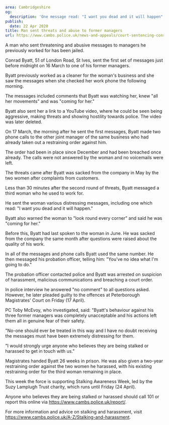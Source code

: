 ```yaml
area: Cambridgeshire
og:
  description: 'One message read: "I want you dead and it will happen"'
publish:
  date: 22 Apr 2020
title: Man sent threats and abuse to former managers
url: https://www.cambs.police.uk/news-and-appeals/court-sentencing-conrad-byatt
```

A man who sent threatening and abusive messages to managers he previously worked for has been jailed.

Conrad Byatt, 51 of London Road, St Ives, sent the first set of messages just before midnight on 16 March to one of his former managers.

Byatt previously worked as a cleaner for the woman's business and she saw the messages when she checked her work phone the following morning.

The messages included comments that Byatt was watching her, knew "all her movements" and was "coming for her."

Byatt also sent her a link to a YouTube video, where he could be seen being aggressive, making threats and showing hostility towards police. The video was later deleted.

On 17 March, the morning after he sent the first messages, Byatt made two phone calls to the other joint manager of the same business who had already taken out a restraining order against him.

The order had been in place since December and had been breached once already. The calls were not answered by the woman and no voicemails were left.

The threats came after Byatt was sacked from the company in May by the two women after complaints from customers.

Less than 30 minutes after the second round of threats, Byatt messaged a third woman who he used to work for.

He sent the woman various distressing messages, including one which read: "I want you dead and it will happen."

Byatt also warned the woman to "look round every corner" and said he was "coming for her."

Before this, Byatt had last spoken to the woman in June. He was sacked from the company the same month after questions were raised about the quality of his work.

In all of the messages and phone calls Byatt used the same number. He then messaged his probation officer, telling him: "You've no idea what I'm going to do."

The probation officer contacted police and Byatt was arrested on suspicion of harassment, malicious communications and breaching a court order.

In police interview he answered "no comment" to all questions asked. However, he later pleaded guilty to the offences at Peterborough Magistrates' Court on Friday (17 April).

PC Toby McEvoy, who investigated, said: "Byatt's behaviour against his three former managers was completely unacceptable and his actions left them all in genuine fear of their safety.

"No-one should ever be treated in this way and I have no doubt receiving the messages must have been extremely distressing for them.

"I would strongly urge anyone who believes they are being stalked or harassed to get in touch with us."

Magistrates handed Byatt 26 weeks in prison. He was also given a two-year restraining order against the two women he harassed, with his existing restraining order for the third woman remaining in place.

This week the force is supporting Stalking Awareness Week, led by the Suzy Lamplugh Trust charity, which runs until Friday (24 April).

Anyone who believes they are being stalked or harassed should call 101 or report this online via https://www.cambs.police.uk/report/.

For more information and advice on stalking and harassment, visit https://www.cambs.police.uk/A-Z/Stalking-and-harassment.
